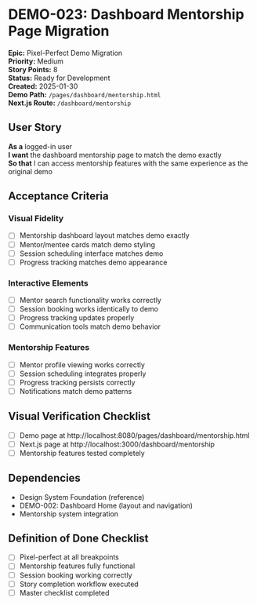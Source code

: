 # DEMO-023: Dashboard Mentorship Page Migration

**Epic:** Pixel-Perfect Demo Migration  
**Priority:** Medium  
**Story Points:** 8  
**Status:** Ready for Development  
**Created:** 2025-01-30  
**Demo Path:** `/pages/dashboard/mentorship.html`  
**Next.js Route:** `/dashboard/mentorship`

## User Story

**As a** logged-in user  
**I want** the dashboard mentorship page to match the demo exactly  
**So that** I can access mentorship features with the same experience as the original demo

## Acceptance Criteria

### Visual Fidelity
- [ ] Mentorship dashboard layout matches demo exactly
- [ ] Mentor/mentee cards match demo styling
- [ ] Session scheduling interface matches demo
- [ ] Progress tracking matches demo appearance

### Interactive Elements
- [ ] Mentor search functionality works correctly
- [ ] Session booking works identically to demo
- [ ] Progress tracking updates properly
- [ ] Communication tools match demo behavior

### Mentorship Features
- [ ] Mentor profile viewing works correctly
- [ ] Session scheduling integrates properly
- [ ] Progress tracking persists correctly
- [ ] Notifications match demo patterns

## Visual Verification Checklist
- [ ] Demo page at http://localhost:8080/pages/dashboard/mentorship.html
- [ ] Next.js page at http://localhost:3000/dashboard/mentorship
- [ ] Mentorship features tested completely

## Dependencies
- Design System Foundation (reference)
- DEMO-002: Dashboard Home (layout and navigation)
- Mentorship system integration

## Definition of Done Checklist
- [ ] Pixel-perfect at all breakpoints
- [ ] Mentorship features fully functional
- [ ] Session booking working correctly
- [ ] Story completion workflow executed
- [ ] Master checklist completed